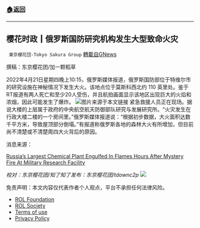 ###  [:house:返回](../)
---


## 樱花时政┃俄罗斯国防研究机构发生大型致命火灾
` 東京櫻花団-Tokyo Sakura Group` [轉載自GNews](https://gnews.org/zh-hans/2388405/)

撰稿：东京樱花团/加一颗稻草
 
2022年4月21日星期四晚上10:15，俄罗斯媒体报道，俄罗斯国防部位于特维尔市的研究设施在神秘情况下发生大火。该地点位于莫斯科西北约 110 英里处。鉴于RT报道有两人死亡和至少20人受伤，并且航拍画面显示该地区出现巨大的火焰和浓烟，因此可能发生了爆炸。
 ![](https://assets.gnews.org/wp-content/uploads/2022/04/图片1-133.png)图片来源于本文链接 
紧急救援人员正在现场。据说大楼的上层属于政府的中央航空航天防御部队研究与发展研究所。“火灾发生在行政大楼二楼的一个房间里。”俄罗斯媒体报道说：“根据初步数据，大火面积达数千平方米，导致屋顶部分倒塌。”有报道称俄罗斯各地的森林大火有所增加，但目前尚不清楚或不清楚周四大火背后的原因。
 
消息来源：
 
[Russia’s Largest Chemical Plant Engulfed In Flames Hours After Mystery Fire At Military Research Facility](https://www.zerohedge.com/geopolitical/large-deadly-fire-breaks-out-russian-defense-research-facility)
 
*校对：东京樱花团/知了知了发布：东京樱花团/tdownc2p*
 ![](https://assets.gnews.org/wp-content/uploads/2022/03/yht.jpg) 

免责声明：本文内容仅代表作者个人观点，平台不承担任何法律风险。
  
- [ROL Foundation](https://rolfoundation.org/)
- [ROL Society](https://rolsociety.org/)
- [Terms of use](https://gnews.org/terms-of-use-3/)
- [Privacy Policy](https://gnews.org/privacy-policy/)
